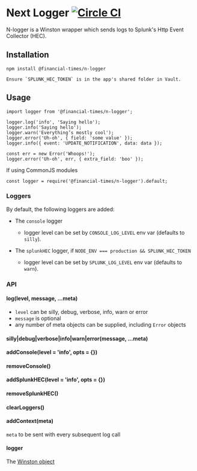 # Next Logger [![Circle CI](https://circleci.com/gh/Financial-Times/n-logger.svg?style=svg)](https://circleci.com/gh/Financial-Times/n-logger)

N-logger is a Winston wrapper which sends logs to Splunk's Http Event Collector (HEC).

## Installation

    npm install @financial-times/n-logger

    Ensure `SPLUNK_HEC_TOKEN` is in the app's shared folder in Vault.

## Usage

    import logger from '@financial-times/n-logger';

    logger.log('info', 'Saying hello');
    logger.info('Saying hello');
    logger.warn('Everything’s mostly cool');
    logger.error('Uh-oh', { field: 'some value' });
    logger.info({ event: 'UPDATE_NOTIFICATION', data: data });

    const err = new Error('Whoops!');
    logger.error('Uh-oh', err, { extra_field: 'boo' });

If using CommonJS modules

    const logger = require('@financial-times/n-logger').default;

### Loggers

By default, the following loggers are added:

  * The `console` logger
    * logger level can be set by `CONSOLE_LOG_LEVEL` env var (defaults to `silly`).


  * The `splunkHEC` logger, if `NODE_ENV === production && SPLUNK_HEC_TOKEN`
    * logger level can be set by `SPLUNK_LOG_LEVEL` env var (defaults to `warn`).

### API

#### log(level, message, ...meta)

 * `level` can be silly, debug, verbose, info, warn or error
 * `message` is optional
 * any number of meta objects can be supplied, including `Error` objects

#### silly|debug|verbose|info|warn|error(message, ...meta)

#### addConsole(level = 'info', opts = {})

#### removeConsole()

#### addSplunkHEC(level = 'info', opts = {})

#### removeSplunkHEC()

#### clearLoggers()

#### addContext(meta)
`meta` to be sent with every subsequent log call

#### logger

The [Winston object](https://github.com/winstonjs/winston)
